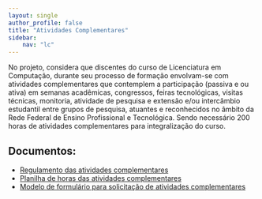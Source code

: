 ```yaml
---
layout: single
author_profile: false
title: "Atividades Complementares"
sidebar:
    nav: "lc"
---
```


No projeto, considera que discentes do curso de Licenciatura em Computação, durante seu processo de formação envolvam-se com atividades complementares que contemplem a participação (passiva e ou ativa) em semanas acadêmicas, congressos, feiras tecnológicas, visitas técnicas, monitoria, atividade de pesquisa e extensão e/ou intercâmbio estudantil entre grupos de pesquisa, atuantes e reconhecidos no âmbito da Rede Federal de Ensino Profissional e Tecnológica.  Sendo necessário 200 horas de atividades complementares para integralização do curso.

## Documentos:
- [Regulamento das atividades complementares]({{site.url}}/assets/abi/regulamento-atividades-complementares.pdf)
- [Planilha de horas das atividades complementares]({{site.url}}/assets/abi/planilha-horas-atividades-complementares.pdf)
- [Modelo de formulário para solicitação de atividades complementares]({{site.url}}/assets/abi/modelo-formulario-atividades-complementares.xls)